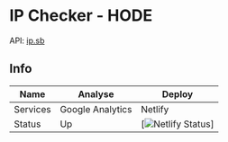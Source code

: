 # IP Checker - HODE

API: [ip.sb](https://ip.sb/api/)


## Info

|    Name    |       Analyse      |    Deploy  |
|    ----    |        ----        |     ----   |
|  Services  |  Google Analytics  |    Netlify |
|   Status   |         Up         | [![Netlify Status](https://api.netlify.com/api/v1/badges/69136815-89d5-47e2-a1b4-561a0b2b46c7/deploy-status)] |
